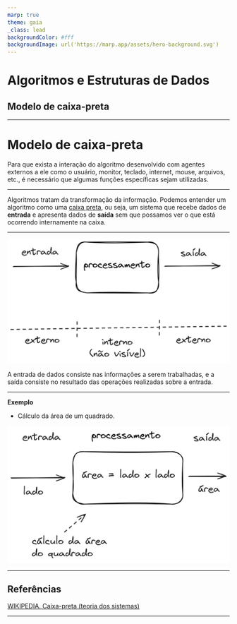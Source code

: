 ```yaml
---
marp: true
theme: gaia
_class: lead
backgroundColor: #fff
backgroundImage: url('https://marp.app/assets/hero-background.svg')
---
```


# Algoritmos e Estruturas de Dados

## Modelo de caixa-preta

---

# Modelo de caixa-preta
Para que exista a interação do algoritmo desenvolvido com agentes externos a ele como o usuário, monitor, teclado, internet, mouse, arquivos, etc., é necessário que algumas funções específicas sejam utilizadas.

---

Algoritmos tratam da transformação da informação. Podemos entender um algoritmo como uma [caixa preta](https://pt.wikipedia.org/wiki/Caixa_preta_(teoria_dos_sistemas)), ou seja, um sistema que recebe dados de **entrada** e apresenta dados de **saída** sem que possamos ver o que está ocorrendo internamente na caixa.

---

![Algoritmo_caixa_preta](./images/entrada_saida.png)


A entrada de dados consiste nas informações a serem trabalhadas, e a saída consiste no resultado das operações realizadas sobre a entrada.

---

**Exemplo**

- Cálculo da área de um quadrado.

![Exemplo de algoritmo como caixa preta, mostrando o cálculo da área de um quadrado. A entrada é o lado do quadrado, o processamento é área = lado x lado, e a saída é área](./images/entrada_saida_02_area_quadrado.png)



---



## Referências

[WIKIPEDIA. Caixa-preta (teoria dos sistemas)](https://pt.wikipedia.org/wiki/Caixa_preta_(teoria_dos_sistemas))

----
